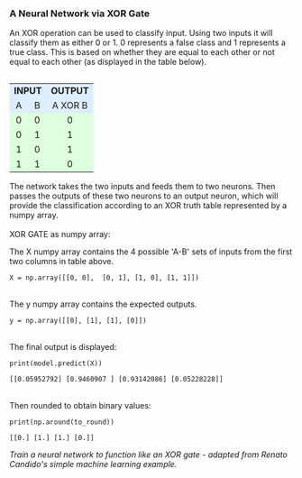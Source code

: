 ### A Neural Network via XOR Gate
An XOR operation can be used to classify input. Using two inputs it will classify them as either 0 or 1. 
0 represents a false class and 1 represents a true class. This is based on whether they are equal to each other or not equal to each other (as displayed in the table below).
<table align="right">
<tbody><tr bgcolor="#ddeeff" align="center">
<td colspan="2"><b>INPUT</b></td>
<td><b>OUTPUT</b>
</td></tr>
<tr bgcolor="#ddeeff" align="center">
<td>A</td>
<td>B</td>
<td>A XOR B
</td></tr>
<tr bgcolor="#ddffdd" align="center">
<td>0</td>
<td>0</td>
<td>0
</td></tr>
<tr bgcolor="#ddffdd" align="center">
<td>0</td>
<td>1</td>
<td>1
</td></tr>
<tr bgcolor="#ddffdd" align="center">
<td>1</td>
<td>0</td>
<td>1
</td></tr>
<tr bgcolor="#ddffdd" align="center">
<td>1</td>
<td>1</td>
<td>0
</td></tr></tbody></table>

<br/>
<br/>
The network takes the two inputs and feeds them to two neurons. Then passes the outputs of these two neurons to an output neuron, which will provide the classification according to an XOR truth table represented by a numpy array.


<br/>
<br/>
XOR GATE as numpy array:

The X numpy array contains the 4 possible 'A-B' sets of inputs from the first two columns in table above.

`X = np.array([[0, 0], 
              [0, 1],
              [1, 0],
              [1, 1]])`
 
<br/>
The y numpy array contains the expected outputs.
 
`y = np.array([[0], [1], [1], [0]])`


<br/>
The final output is displayed:

`print(model.predict(X))`

`[[0.05952792]
 [0.9460907 ]
 [0.93142086]
 [0.05228228]]`

<br/>
Then rounded to obtain binary values:

`print(np.around(to_round))`

`[[0.]
 [1.]
 [1.]
 [0.]]`



_Train a neural network to function like an XOR gate - adapted from Renato Candido's simple machine learning example._
